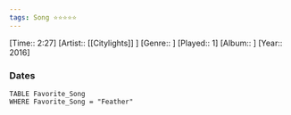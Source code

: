 ```yaml
---
tags: Song ⭐⭐⭐⭐⭐ 
---
```

[Time:: 2:27]
[Artist:: [[Citylights]] ]
[Genre:: ]
[Played:: 1]
[Album:: ]
[Year:: 2016]
### Dates
````dataview
TABLE Favorite_Song
WHERE Favorite_Song = "Feather"
````